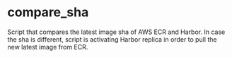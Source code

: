 # compare_sha
Script that compares the latest image sha of AWS ECR and Harbor. In case the sha is different, script is activating Harbor replica in order to pull the new latest image from ECR.
